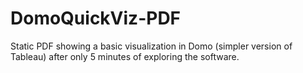 # DomoQuickViz-PDF
Static PDF showing a basic visualization in Domo (simpler version of Tableau) after only 5 minutes of exploring the software.

